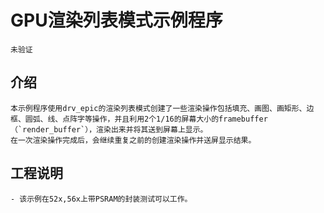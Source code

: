 # GPU渲染列表模式示例程序
```{warning}
未验证
```
## 介绍
    本示例程序使用drv_epic的渲染列表模式创建了一些渲染操作包括填充、画图、画矩形、边框、圆弧、线、点阵字等操作，并且利用2个1/16的屏幕大小的framebuffer（`render_buffer`），渲染出来并将其送到屏幕上显示。
	在一次渲染操作完成后，会继续重复之前的创建渲染操作并送屏显示结果。
## 工程说明
	- 该示例在52x,56x上带PSRAM的封装测试可以工作。